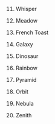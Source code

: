 11. Whisper

12. Meadow

13. French Toast

14. Galaxy

15. Dinosaur

16. Rainbow

17. Pyramid

18. Orbit

19. Nebula

20. Zenith
